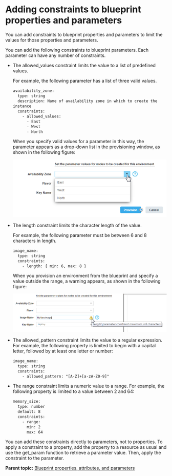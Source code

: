 # Adding constraints to blueprint properties and parameters

You can add constraints to blueprint properties and parameters to limit the values for those properties and parameters.

You can add the following constraints to blueprint parameters. Each parameter can have any number of constraints.

-   The allowed\_values constraint limits the value to a list of predefined values.

    For example, the following parameter has a list of three valid values.

    ```
    availability_zone:
      type: string
      description: Name of availability zone in which to create the instance
      constraints:
        - allowed_values:
          - East
          - West
          - North
    ```

    When you specify valid values for a parameter in this way, the parameter appears as a drop-down list in the provisioning window, as shown in the following figure:

    ![Specifying parameter values when provisioning an environment](../images/blueprint_props_constraints_a.gif)

-   The length constraint limits the character length of the value.

    For example, the following parameter must be between 6 and 8 characters in length.

    ```
    image_name:
      type: string
      constraints:
        - length: { min: 6, max: 8 }
    ```

    When you provision an environment from the blueprint and specify a value outside the range, a warning appears, as shown in the following figure:

    ![A warning message that says that the parameter value is outside the constraint range](../images/blueprint_props_constraints_b.gif)

-   The allowed\_pattern constraint limits the value to a regular expression. For example, the following property is limited to begin with a capital letter, followed by at least one letter or number:

    ```
    image_name:
      type: string
      constraints:
        - allowed_pattern: "[A-Z]+[a-zA-Z0-9]"
    ```

-   The range constraint limits a numeric value to a range. For example, the following property is limited to a value between 2 and 64:

    ```
    memory_size:
      type: number
      default: 8
      constraints:
        - range: 
          min: 2
          max: 64
    ```


You can add these constraints directly to parameters, not to properties. To apply a constraint to a property, add the property to a resource as usual and use the get\_param function to retrieve a parameter value. Then, apply the constraint to the parameter.

**Parent topic:** [Blueprint properties, attributes, and parameters](../../com.ibm.udeploy.doc/topics/blueprint_props_ov.md)

